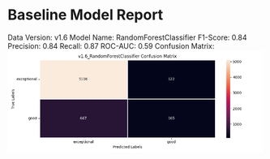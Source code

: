 # Baseline Model Report
Data Version: v1.6
Model Name: RandomForestClassifier
F1-Score: 0.84
Precision: 0.84
Recall: 0.87
ROC-AUC: 0.59
Confusion Matrix: ![Confusion Matrix](report-results/datav1.6_RandomForestClassifier_confusion_matrix.png)

